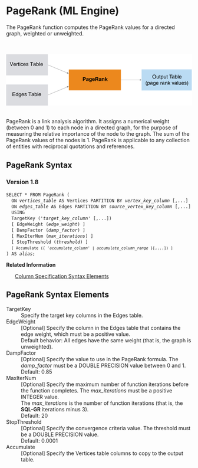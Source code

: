 <html><head></head><body><div class="nested0" aria-labelledby="ariaid-title1" topicindex="1" topicid="pqx1507825674057" id="pqx1507825674057"><h1 class="title topictitle1" id="ariaid-title1">PageRank (ML Engine)</h1><div class="body conbody">
<p class="p">The PageRank function computes the PageRank values for a directed graph,
			weighted or unweighted.</p><div class="fig fignone" id="pqx1507825674057__fig_pmg_qmk_pw"><div class="caption"></div><br clear="none"></br><img class="image" id="pqx1507825674057__image_r55_qmk_pw" src="cib1466005883213.svg" alt="How Machine Learning Engine function PageRank works"></img><br clear="none"></br></div>
<p class="p">PageRank is a link analysis algorithm. It assigns a numerical weight (between 0 and 1) to each node in a directed graph, for the purpose of measuring the relative importance of the node to the graph. The sum of the PageRank values of the nodes is 1. PageRank is applicable to any collection of entities with reciprocal quotations and references.</p></div><div class="topic reference nested1" aria-labelledby="ariaid-title2" topicindex="2" topicid="loo1507825730244" xml:lang="en-us" lang="en-us" id="loo1507825730244">
<h2 class="title topictitle2" id="ariaid-title2">PageRank Syntax</h2><div class="body refbody"><div class="section" id="loo1507825730244__section_N1000E_N1000C_N10001">
<h3 class="title sectiontitle">Version <span>1.8</span></h3><pre class="pre codeblock" xml:space="preserve"><code>SELECT * FROM PageRank (
  ON <var class="keyword varname">vertices_table</var> AS Vertices PARTITION BY <var class="keyword varname">vertex_key_column</var> [,...] 
  ON <var class="keyword varname">edges_table</var> AS Edges PARTITION BY <var class="keyword varname">source_vertex_key_column</var> [,...]
  USING
  TargetKey ('<var class="keyword varname">target_key_column</var>' [,...])
  [ EdgeWeight (<var class="keyword varname">edge_weight</var>) ]
  [ DampFactor (<var class="keyword varname">damp_factor</var>) ]
  [ MaxIterNum (<var class="keyword varname">max_iterations</var>) ]
  [ StopThreshold (<var class="keyword varname">threshold</var>) ]
  <code class="ph codeph">[ Accumulate ({ '<var class="keyword varname">accumulate_column</var>' | <var class="keyword varname">accumulate_column_range</var> }[,...]) ]</code>
) AS <var class="keyword varname">alias</var>;</code></pre></div></div><div class="related-links"><div class="linklistheader"><p></p><b>Related Information</b></div>
<ul class="linklist linklist relinfo"><div class="linklistmember"><a href="ndv1557782188375.md">Column Specification Syntax Elements</a></div></ul></div></div><div class="topic reference nested1" aria-labelledby="ariaid-title3" topicindex="3" topicid="tpb1507825734066" xml:lang="en-us" lang="en-us" id="tpb1507825734066">
<h2 class="title topictitle2" id="ariaid-title3">PageRank Syntax Elements</h2><div class="body refbody"><div class="section" id="tpb1507825734066__section_N10011_N1000E_N10001"><dl class="dl parml"><dt class="dt pt dlterm">TargetKey</dt><dd class="dd pd">Specify the target key columns in the Edges table.</dd><dt class="dt pt dlterm">EdgeWeight</dt><dd class="dd pd">[Optional] Specify the column in the Edges table that contains the edge weight, which must be a positive value.</dd><dd class="dd pd ddexpand">Default behavior: All edges have the same weight (that is, the graph is unweighted).</dd><dt class="dt pt dlterm">DampFactor</dt><dd class="dd pd">[Optional] Specify the value to use in the PageRank formula. The <var class="keyword varname">damp_factor</var> must be a DOUBLE PRECISION value between 0 and 1.</dd><dd class="dd pd ddexpand">Default: 0.85</dd><dt class="dt pt dlterm">MaxIterNum</dt><dd class="dd pd">[Optional] Specify the maximum number of function iterations before the function completes. The <var class="keyword varname">max_iterations</var> must be a positive INTEGER value.</dd><dd class="dd pd ddexpand">The <var class="keyword varname">max_iterations</var> is the number of function iterations (that is, the <span><b>SQL-GR</b></span> iterations minus 3).</dd><dd class="dd pd ddexpand">Default: 20</dd><dt class="dt pt dlterm">StopThreshold</dt><dd class="dd pd">[Optional] Specify the convergence criteria value. The threshold must be a DOUBLE PRECISION value.</dd><dd class="dd pd ddexpand">Default: 0.0001</dd><dt class="dt pt dlterm">Accumulate</dt><dd class="dd pd">[Optional] Specify the Vertices table columns to copy to the output table.</dd></dl></div></div></div></div></body></html>
